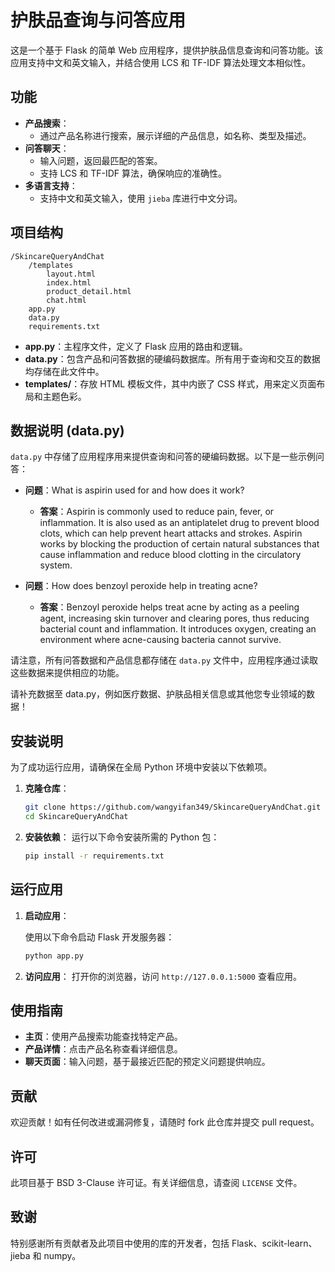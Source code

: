 # 护肤品查询与问答应用

这是一个基于 Flask 的简单 Web 应用程序，提供护肤品信息查询和问答功能。该应用支持中文和英文输入，并结合使用 LCS 和 TF-IDF 算法处理文本相似性。

## 功能

- **产品搜索**：
  - 通过产品名称进行搜索，展示详细的产品信息，如名称、类型及描述。
- **问答聊天**：
  - 输入问题，返回最匹配的答案。
  - 支持 LCS 和 TF-IDF 算法，确保响应的准确性。
- **多语言支持**：
  - 支持中文和英文输入，使用 `jieba` 库进行中文分词。

## 项目结构

```
/SkincareQueryAndChat
    /templates
        layout.html
        index.html
        product_detail.html
        chat.html
    app.py
    data.py
    requirements.txt
```

- **app.py**：主程序文件，定义了 Flask 应用的路由和逻辑。
- **data.py**：包含产品和问答数据的硬编码数据库。所有用于查询和交互的数据均存储在此文件中。
- **templates/**：存放 HTML 模板文件，其中内嵌了 CSS 样式，用来定义页面布局和主题色彩。

## 数据说明 (data.py)

`data.py` 中存储了应用程序用来提供查询和问答的硬编码数据。以下是一些示例问答：

- **问题**：What is aspirin used for and how does it work?
  - **答案**：Aspirin is commonly used to reduce pain, fever, or inflammation. It is also used as an antiplatelet drug to prevent blood clots, which can help prevent heart attacks and strokes. Aspirin works by blocking the production of certain natural substances that cause inflammation and reduce blood clotting in the circulatory system.
  
- **问题**：How does benzoyl peroxide help in treating acne?
  - **答案**：Benzoyl peroxide helps treat acne by acting as a peeling agent, increasing skin turnover and clearing pores, thus reducing bacterial count and inflammation. It introduces oxygen, creating an environment where acne-causing bacteria cannot survive.

请注意，所有问答数据和产品信息都存储在 `data.py` 文件中，应用程序通过读取这些数据来提供相应的功能。

请补充数据至 data.py，例如医疗数据、护肤品相关信息或其他您专业领域的数据！

## 安装说明

为了成功运行应用，请确保在全局 Python 环境中安装以下依赖项。

1. **克隆仓库**：

   ```bash
   git clone https://github.com/wangyifan349/SkincareQueryAndChat.git
   cd SkincareQueryAndChat
   ```
2. **安装依赖**：
   运行以下命令安装所需的 Python 包：
   ```bash
   pip install -r requirements.txt
   ```
## 运行应用

1. **启动应用**：

   使用以下命令启动 Flask 开发服务器：
   ```bash
   python app.py
   ```
2. **访问应用**：
   打开你的浏览器，访问 `http://127.0.0.1:5000` 查看应用。
## 使用指南

- **主页**：使用产品搜索功能查找特定产品。
- **产品详情**：点击产品名称查看详细信息。
- **聊天页面**：输入问题，基于最接近匹配的预定义问题提供响应。

## 贡献

欢迎贡献！如有任何改进或漏洞修复，请随时 fork 此仓库并提交 pull request。

## 许可

此项目基于 BSD 3-Clause 许可证。有关详细信息，请查阅 `LICENSE` 文件。

## 致谢

特别感谢所有贡献者及此项目中使用的库的开发者，包括 Flask、scikit-learn、jieba 和 numpy。
